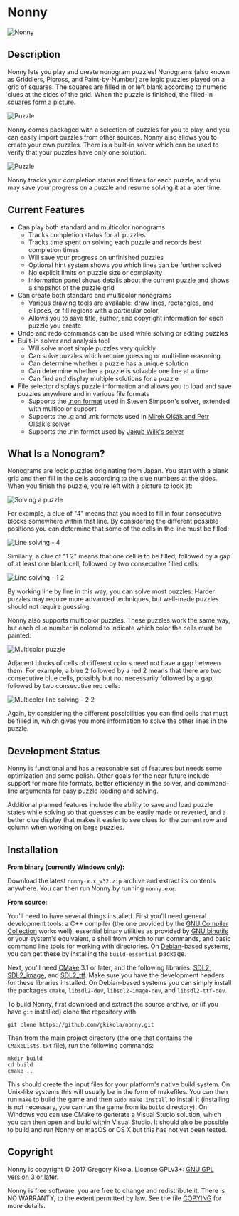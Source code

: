 Nonny
=====

![Nonny](media/nonny.png)

Description
-----------

Nonny lets you play and create nonogram puzzles! Nonograms (also known
as Griddlers, Picross, and Paint-by-Number) are logic puzzles played
on a grid of squares. The squares are filled in or left blank
according to numeric clues at the sides of the grid. When the puzzle
is finished, the filled-in squares form a picture.

![Puzzle](media/screenshots/puzzle.png)

Nonny comes packaged with a selection of puzzles for you to play, and
you can easily import puzzles from other sources. Nonny also allows
you to create your own puzzles. There is a built-in solver which can
be used to verify that your puzzles have only one solution.

![Puzzle](media/screenshots/puzzle2.png)

Nonny tracks your completion status and times for each puzzle, and you
may save your progress on a puzzle and resume solving it at a later
time.


Current Features
----------------

* Can play both standard and multicolor nonograms
  * Tracks completion status for all puzzles
  * Tracks time spent on solving each puzzle and records best completion
    times
  * Will save your progress on unfinished puzzles
  * Optional hint system shows you which lines can be further solved
  * No explicit limits on puzzle size or complexity
  * Information panel shows details about the current puzzle and
    shows a snapshot of the puzzle grid
* Can create both standard and multicolor nonograms
  * Various drawing tools are available: draw lines, rectangles,
    and ellipses, or fill regions with a particular color
  * Allows you to save title, author, and copyright information for
    each puzzle you create
* Undo and redo commands can be used while solving or
  editing puzzles
* Built-in solver and analysis tool
  * Will solve most simple puzzles very quickly
  * Can solve puzzles which require guessing or multi-line reasoning
  * Can determine whether a puzzle has a unique solution
  * Can determine whether a puzzle is solvable one line at a time
  * Can find and display multiple solutions for a puzzle
* File selector displays puzzle information and allows you to load
  and save puzzles anywhere and in various file formats
  * Supports the
    [.non format](http://www.lancaster.ac.uk/~simpsons/nonogram/fmt2)
    used in Steven Simpson's solver, extended with multicolor support
  * Supports the .g and .mk formats used in
    [Mirek Olšák and Petr Olšák's solver](http://www.olsak.net/grid.html#English)
  * Supports the .nin format used by
    [Jakub Wilk's solver](https://jwilk.net/software/nonogram)


What Is a Nonogram?
-------------------

Nonograms are logic puzzles originating from Japan. You start with a
blank grid and then fill in the cells according to the clue numbers at
the sides. When you finish the puzzle, you're left with a picture to
look at:

![Solving a puzzle](media/tutorial/solving.png)

For example, a clue of "4" means that you need to fill in four
consecutive blocks somewhere within that line. By considering the
different possible positions you can determine that some of the cells
in the line must be filled:

![Line solving - 4](media/tutorial/clue.png)

Similarly, a clue of "1 2" means that one cell is to be filled,
followed by a gap of at least one blank cell, followed by two
consecutive filled cells:

![Line solving - 1 2](media/tutorial/clue2.png)

By working line by line in this way, you can solve most
puzzles. Harder puzzles may require more advanced techniques, but
well-made puzzles should not require guessing.

Nonny also supports multicolor puzzles. These puzzles work the same way,
but each clue number is colored to indicate which color the cells must
be painted:

![Multicolor puzzle](media/tutorial/color_solving.png)

Adjacent blocks of cells of different colors need not have a gap
between them. For example, a blue 2 followed by a red 2 means that
there are two consecutive blue cells, possibly but not necessarily
followed by a gap, followed by two consecutive red cells:

![Multicolor line solving - 2 2](media/tutorial/color_clue.png)

Again, by considering the different possibilities you can find cells
that must be filled in, which gives you more information to solve the
other lines in the puzzle.


Development Status
------------------

Nonny is functional and has a reasonable set of features but needs
some optimization and some polish. Other goals for the near future
include support for more file formats, better efficiency in the
solver, and command-line arguments for easy puzzle loading and
solving.

Additional planned features include the ability to save and load
puzzle states while solving so that guesses can be easily made or
reverted, and a better clue display that makes it easier to see clues
for the current row and column when working on large puzzles.


Installation
------------

**From binary (currently Windows only):**

Download the latest `nonny-x.x_w32.zip` archive and extract its
contents anywhere. You can then run Nonny by running `nonny.exe`.


**From source:**

You'll need to have several things installed. First you'll need
general development tools: a C++ compiler (the one provided by the
[GNU Compiler Collection](https://gcc.gnu.org/) works well), essential
binary utilities as provided by [GNU
binutils](https://www.gnu.org/software/binutils/) or your system's
equivalent, a shell from which to run commands, and basic command line
tools for working with directories. On
[Debian](https://www.debian.org/)-based systems, you can get these by
installing the `build-essential` package.

Next, you'll need [CMake](https://cmake.org/) 3.1 or later, and the
following libraries: [SDL2](https://www.libsdl.org/),
[SDL2_image](https://www.libsdl.org/projects/SDL_image/), and
[SDL2_ttf](https://www.libsdl.org/projects/SDL_ttf/). Make sure you
have the development headers for these libraries installed. On
Debian-based systems you can simply install the packages `cmake`,
`libsdl2-dev`, `libsdl2-image-dev`, and `libsdl2-ttf-dev`.

To build Nonny, first download and extract the source archive, or (if
you have `git` installed) clone the repository with
```
git clone https://github.com/gkikola/nonny.git
```

Then from the main project directory (the one that contains the
`CMakeLists.txt` file), run the following commands:
```
mkdir build
cd build
cmake ..
```
This should create the input files for your platform's native build
system. On Unix-like systems this will usually be in the form of
makefiles. You can then run `make` to build the game and then `sudo
make install` to install it (installing is not necessary, you can run
the game from its `build` directory). On Windows you can use CMake to
generate a Visual Studio solution, which you can then open and build
within Visual Studio. It should also be possible to build and run
Nonny on macOS or OS X but this has not yet been tested.


Copyright
---------

Nonny is copyright &copy; 2017 Gregory Kikola. License GPLv3+:
[GNU GPL version 3 or later](http://www.gnu.org/licenses/gpl.html).

Nonny is free software: you are free to change and redistribute it. There
is NO WARRANTY, to the extent permitted by law. See the file
[COPYING](COPYING) for more details.
